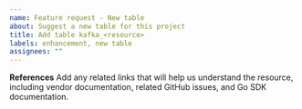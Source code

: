```yaml
---
name: Feature request - New table
about: Suggest a new table for this project
title: Add table kafka_<resource>
labels: enhancement, new table
assignees: ""
---
```


**References**
Add any related links that will help us understand the resource, including vendor documentation, related GitHub issues, and Go SDK documentation.
